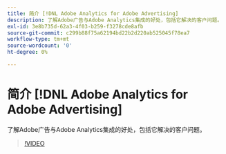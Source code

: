 ```yaml
---
title: 简介 [!DNL Adobe Analytics for Adobe Advertising]
description: 了解Adobe广告与Adobe Analytics集成的好处，包括它解决的客户问题。
exl-id: 3e8b735d-62a3-4f03-b259-f3278cde8afb
source-git-commit: c299b88f75a62194bd22b2d220ab525045f78ea7
workflow-type: tm+mt
source-wordcount: '0'
ht-degree: 0%

---
```


# 简介 [!DNL Adobe Analytics for Adobe Advertising]

了解Adobe广告与Adobe Analytics集成的好处，包括它解决的客户问题。

>[!VIDEO](https://video.tv.adobe.com/v/33491)
